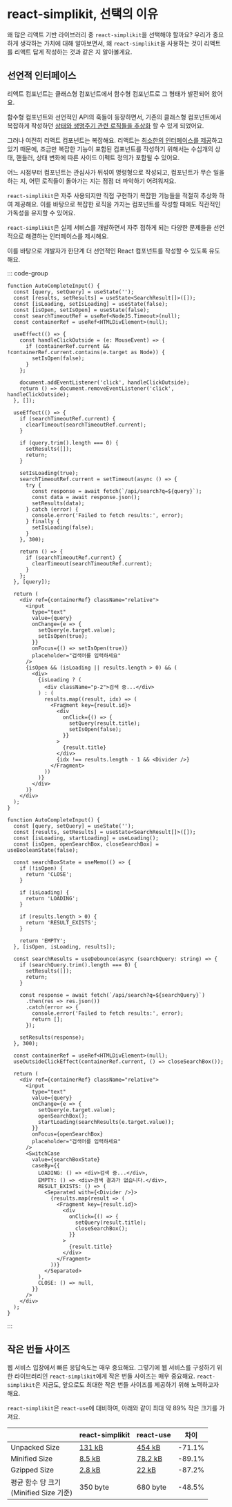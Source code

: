 # react-simplikit, 선택의 이유

왜 많은 리액트 기반 라이브러리 중 `react-simplikit`을 선택해야 할까요? 우리가 중요하게 생각하는 가치에 대해 알아보면서, 왜 `react-simplikit`을 사용하는 것이 리액트를 리액트 답게 작성하는 것과 같은 지 알아볼게요.

## 선언적 인터페이스

리액트 컴포넌트는 클래스형 컴포넌트에서 함수형 컴포넌트로 그 형태가 발전되어 왔어요.

함수형 컴포넌트와 선언적인 API의 훅들이 등장하면서, 기존의 클래스형 컴포넌트에서 복잡하게 작성하던 [상태와 생명주기 관련 로직들을 추상화](https://ko.legacy.reactjs.org/docs/hooks-intro.html#ts-hard-to-reuse-stateful-logic-between-components) 할 수 있게 되었어요.

그러나 여전히 리액트 컴포넌트는 복잡해요. 리액트는 [최소한의 인터페이스를 제공](https://ko.legacy.reactjs.org/docs/design-principles.html#common-abstraction)하고 있기 때문에, 조금만 복잡한 기능이 포함된 컴포넌트를 작성하기 위해서는 수십개의 상태, 핸들러, 상태 변화에 따른 사이드 이펙트 정의가 포함될 수 있어요.

어느 시점부터 컴포넌트는 관심사가 뒤섞여 명령형으로 작성되고, 컴포넌트가 무슨 일을 하는 지, 어떤 로직들이 돌아가는 지는 점점 더 파악하기 어려워져요.

`react-simplikit`은 자주 사용되지만 직접 구현하기 복잡한 기능들을 적절히 추상화 하여 제공해요. 이를 바탕으로 복잡한 로직을 가지는 컴포넌트를 작성할 때에도 직관적인 가독성을 유지할 수 있어요.

`react-simplikit`은 실제 서비스를 개발하면서 자주 접하게 되는 다양한 문제들을 선언적으로 해결하는 인터페이스를 제시해요.

이를 바탕으로 개발자가 한단계 더 선언적인 React 컴포넌트를 작성할 수 있도록 유도해요.

::: code-group

```tsx [without-react-simplikit.tsx]
function AutoCompleteInput() {
  const [query, setQuery] = useState('');
  const [results, setResults] = useState<SearchResult[]>([]);
  const [isLoading, setIsLoading] = useState(false);
  const [isOpen, setIsOpen] = useState(false);
  const searchTimeoutRef = useRef<NodeJS.Timeout>(null);
  const containerRef = useRef<HTMLDivElement>(null);

  useEffect(() => {
    const handleClickOutside = (e: MouseEvent) => {
      if (containerRef.current && !containerRef.current.contains(e.target as Node)) {
        setIsOpen(false);
      }
    };

    document.addEventListener('click', handleClickOutside);
    return () => document.removeEventListener('click', handleClickOutside);
  }, []);

  useEffect(() => {
    if (searchTimeoutRef.current) {
      clearTimeout(searchTimeoutRef.current);
    }

    if (query.trim().length === 0) {
      setResults([]);
      return;
    }

    setIsLoading(true);
    searchTimeoutRef.current = setTimeout(async () => {
      try {
        const response = await fetch(`/api/search?q=${query}`);
        const data = await response.json();
        setResults(data);
      } catch (error) {
        console.error('Failed to fetch results:', error);
      } finally {
        setIsLoading(false);
      }
    }, 300);

    return () => {
      if (searchTimeoutRef.current) {
        clearTimeout(searchTimeoutRef.current);
      }
    };
  }, [query]);

  return (
    <div ref={containerRef} className="relative">
      <input
        type="text"
        value={query}
        onChange={e => {
          setQuery(e.target.value);
          setIsOpen(true);
        }}
        onFocus={() => setIsOpen(true)}
        placeholder="검색어를 입력하세요"
      />
      {isOpen && (isLoading || results.length > 0) && (
        <div>
          {isLoading ? (
            <div className="p-2">검색 중...</div>
          ) : (
            results.map((result, idx) => (
              <Fragment key={result.id}>
                <div
                  onClick={() => {
                    setQuery(result.title);
                    setIsOpen(false);
                  }}
                >
                  {result.title}
                </div>
                {idx !== results.length - 1 && <Divider />}
              </Fragment>
            ))
          )}
        </div>
      )}
    </div>
  );
}
```

```tsx [with-react-simplikit.tsx]
function AutoCompleteInput() {
  const [query, setQuery] = useState('');
  const [results, setResults] = useState<SearchResult[]>([]);
  const [isLoading, startLoading] = useLoading();
  const [isOpen, openSearchBox, closeSearchBox] = useBooleanState(false);

  const searchBoxState = useMemo(() => {
    if (!isOpen) {
      return 'CLOSE';
    }

    if (isLoading) {
      return 'LOADING';
    }

    if (results.length > 0) {
      return 'RESULT_EXISTS';
    }

    return 'EMPTY';
  }, [isOpen, isLoading, results]);

  const searchResults = useDebounce(async (searchQuery: string) => {
    if (searchQuery.trim().length === 0) {
      setResults([]);
      return;
    }

    const response = await fetch(`/api/search?q=${searchQuery}`)
      .then(res => res.json())
      .catch(error => {
        console.error('Failed to fetch results:', error);
        return [];
      });

    setResults(response);
  }, 300);

  const containerRef = useRef<HTMLDivElement>(null);
  useOutsideClickEffect(containerRef.current, () => closeSearchBox());

  return (
    <div ref={containerRef} className="relative">
      <input
        type="text"
        value={query}
        onChange={e => {
          setQuery(e.target.value);
          openSearchBox();
          startLoading(searchResults(e.target.value));
        }}
        onFocus={openSearchBox}
        placeholder="검색어를 입력하세요"
      />
      <SwitchCase
        value={searchBoxState}
        caseBy={{
          LOADING: () => <div>검색 중...</div>,
          EMPTY: () => <div>검색 결과가 없습니다.</div>,
          RESULT_EXISTS: () => (
            <Separated with={<Divider />}>
              {results.map(result => (
                <Fragment key={result.id}>
                  <div
                    onClick={() => {
                      setQuery(result.title);
                      closeSearchBox();
                    }}
                  >
                    {result.title}
                  </div>
                </Fragment>
              ))}
            </Separated>
          ),
          CLOSE: () => null,
        }}
      />
    </div>
  );
}
```

:::

## 작은 번들 사이즈

웹 서비스 입장에서 빠른 응답속도는 매우 중요해요. 그렇기에 웹 서비스를 구성하기 위한 라이브러리인 `react-simplikit`에게 작은 번들 사이즈는 매우 중요해요. `react-simplikit`은 지금도, 앞으로도 최대한 작은 번들 사이즈를 제공하기 위해 노력하고자 해요.

`react-simplikit`은 `react-use`에 대비하여, 아래와 같이 최대 약 89% 작은 크기를 가져요.

|                                            | react-simplikit                                                   | react-use                                                    | 차이   |
| ------------------------------------------ | ----------------------------------------------------------------- | ------------------------------------------------------------ | ------ |
| Unpacked Size                              | [131 kB](https://www.npmjs.com/package/react-simplikit)           | [454 kB](https://www.npmjs.com/package/react-use)            | -71.1% |
| Minified Size                              | [8.5 kB](https://bundlephobia.com/package/react-simplikit@0.2.27) | [78.2 kB](https://bundlephobia.com/package/react-use@17.6.0) | -89.1% |
| Gzipped Size                               | [2.8 kB](https://bundlephobia.com/package/react-simplikit@0.2.27) | [22 kB](https://bundlephobia.com/package/react-use@17.6.0)   | -87.2% |
| 평균 함수 당 크기<br/>(Minified Size 기준) | 350 byte                                                          | 680 byte                                                     | -48.5% |
